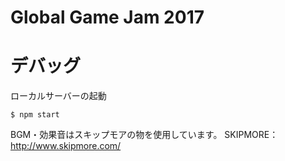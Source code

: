 # Global Game Jam 2017


# デバッグ
ローカルサーバーの起動

```
$ npm start
```


BGM・効果音はスキップモアの物を使用しています。
SKIPMORE：http://www.skipmore.com/